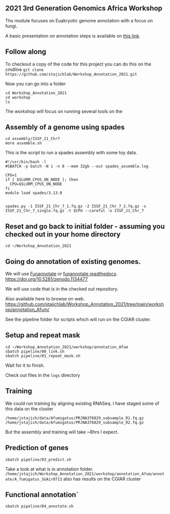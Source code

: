 ## 2021 3rd Generation Genomics Africa Workshop

Ths module focuses on Euakryotic genome annotation with a focus on fungi.

A basic presentation on annotation steps is available on [this link](Workshop_Annotation_2021/resource/presentation_1.pdf).

## Follow along

To checkout a copy of the code for this project you can do this on the cmdline
`git clone https://github.com/stajichlab/Workshop_Annotation_2021.git`

Now you can go into a folder
```
cd Workshop_Annotation_2021
cd workshop
ls
```

The workshop will focus on running several tools on the

## Assembly of a genome using spades

```
cd assembly/ISSF_21_Chr7
more assemble.sh
```
This is the script to run a spades assembly with some toy data.
```
#!/usr/bin/bash -l
#SBATCH -p batch -N 1 -n 8 --mem 32gb --out spades_assemble.log

CPU=1
if [ $SLURM_CPUS_ON_NODE ]; then
  CPU=$SLURM_CPUS_ON_NODE
fi
module load spades/3.13.0


spades.py -1 ISSF_21_Chr_7_1.fq.gz -2 ISSF_21_Chr_7_2.fq.gz -s ISSF_21_Chr_7_single.fq.gz -t $CPU --careful -o ISSF_21_Chr_7
```

## Reset and go back to initial folder - assuming you checked out in your home directory
`cd ~/Workshop_Annotation_2021`

## Going do annotation of existing genomes.

We will use [Funannotate](https://github.com/nextgenusfs/funannotate/) or [funannotate readthedocs](https://funannotate.readthedocs.io/en/latest/). https://doi.org/10.5281/zenodo.1134477

We will use code that is in the checked out repository.

Also available here to browse on web.
https://github.com/stajichlab/Workshop_Annotation_2021/tree/main/workshop/annotation_Afum/

See the pipeline folder for scripts which will run on the CGIAR cluster.

## Setup and repeat mask

```
cd ~/Workshop_Annotation_2021/workshop/annotation_Afum
sbatch pipeline/00_link.sh
sbatch pipeline/01_repeat_mask.sh
```
Wait for it to finish.

Check out files in the `logs` directory

## Training

We could run training by aligning existing RNASeq.  I have staged some of this data on the cluster
```
/home/jstajich/data/Afumigatus/PRJNA376829_subsample_R1.fq.gz
/home/jstajich/data/Afumigatus/PRJNA376829_subsample_R2.fq.gz
```
But the assembly and training will take ~8hrs I expect.

## Prediction of genes
```
sbatch pipeline/03_predict.sh
```

Take a look at what is in annotation folder.
`/home/jstajich/Workshop_Annotation_2021/workshop/annotation_Afum/annotate/A_fumigatus_SGAir0713` also has results on the CGIAR cluster

## Functional annotation`

```
sbatch pipeline/04_annotate.sh
```
